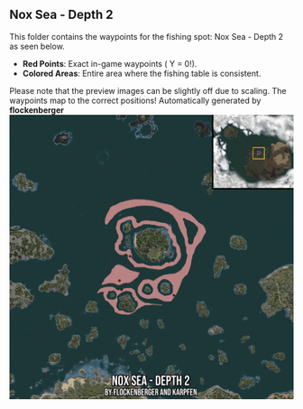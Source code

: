## Nox Sea - Depth 2
This folder contains the waypoints for the fishing spot: Nox Sea - Depth 2 as seen below.

- **Red Points**: Exact in-game waypoints ( Y = 0!).
- **Colored Areas**: Entire area where the fishing table is consistent.

Please note that the preview images can be slightly off due to scaling. The waypoints map to the correct positions!
Automatically generated by **flockenberger**
![preview_Nox Sea - Depth 2](./Preview.webp)